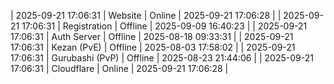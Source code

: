 | 2025-09-21 17:06:31 | Website | Online | 2025-09-21 17:06:28 |
| 2025-09-21 17:06:31 | Registration | Offline | 2025-09-09 16:40:23 |
| 2025-09-21 17:06:31 | Auth Server | Offline | 2025-08-18 09:33:31 |
| 2025-09-21 17:06:31 | Kezan (PvE) | Offline | 2025-08-03 17:58:02 |
| 2025-09-21 17:06:31 | Gurubashi (PvP) | Offline | 2025-08-23 21:44:06 |
| 2025-09-21 17:06:31 | Cloudflare | Online | 2025-09-21 17:06:28 |
